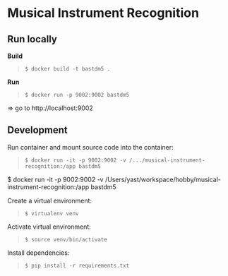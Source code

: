 # Musical Instrument Recognition

## Run locally

**Build**  
> `$ docker build -t bastdm5 .`

**Run**  
> `$ docker run -p 9002:9002 bastdm5`

=> go to http://localhost:9002


## Development

Run container and mount source code into the container:
> `$ docker run -it -p 9002:9002 -v /.../musical-instrument-recognition:/app bastdm5`

$ docker run -it -p 9002:9002 -v /Users/yast/workspace/hobby/musical-instrument-recognition:/app bastdm5

Create a virtual environment: 
> `$ virtualenv venv`

Activate virtual environment:
> `$ source venv/bin/activate`

Install dependencies:
> `$ pip install -r requirements.txt`

